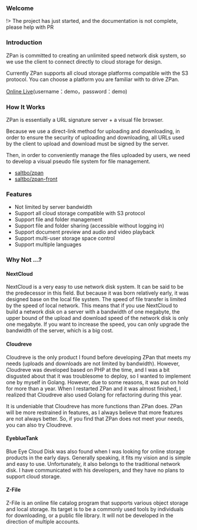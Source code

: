 ### Welcome
!> The project has just started, and the documentation is not complete, please help with PR

### Introduction
ZPan is committed to creating an unlimited speed network disk system, so we use the client to connect directly to cloud storage for design.

Currently ZPan supports all cloud storage platforms compatible with the S3 protocol. You can choose a platform you are familiar with to drive ZPan.

[Online Live](http://zpan.saltbo.cn)(username：demo，password：demo)

### How It Works

ZPan is essentially a URL signature server + a visual file browser.

Because we use a direct-link method for uploading and downloading, in order to ensure the security of uploading and downloading, all URLs used by the client to upload and download must be signed by the server.

Then, in order to conveniently manage the files uploaded by users, we need to develop a visual pseudo file system for file management.

- [saltbo/zpan](https://github.com/saltbo/zpan)
- [saltbo/zpan-front](https://github.com/saltbo/zpan-front)

### Features
- Not limited by server bandwidth
- Support all cloud storage compatible with S3 protocol
- Support file and folder management
- Support file and folder sharing (accessible without logging in)
- Support document preview and audio and video playback
- Support multi-user storage space control
- Support multiple languages

### Why Not ...?

#### NextCloud
NextCloud is a very easy to use network disk system. It can be said to be the predecessor in this field. But because it was born relatively early, it was designed base on the local file system. The speed of file transfer is limited by the speed of local network. This means that if you use NextCloud to build a network disk on a server with a bandwidth of one megabyte, the upper bound of the upload and download speed of the network disk is only one megabyte. If you want to increase the speed, you can only upgrade the bandwidth of the server, which is a big cost.

#### Cloudreve

Cloudreve is the only product I found before developing ZPan that meets my needs (uploads and downloads are not limited by bandwidth). However, Cloudreve was developed based on PHP at the time, and I was a bit disgusted about that it was troublesome to deploy, so I wanted to implement one by myself in Golang. However, due to some reasons, it was put on hold for more than a year. When I restarted ZPan and it was almost finished, I realized that Cloudreve also used Golang for refactoring during this year.

It is undeniable that Cloudreve has more functions than ZPan does. ZPan will be more restrained in features, as I always believe that more features are not always better. So, if you find that ZPan does not meet your needs, you can also try Cloudreve.

#### EyeblueTank

Blue Eye Cloud Disk was also found when I was looking for online storage products in the early days. Generally speaking, it fits my vision and is simple and easy to use. Unfortunately, it also belongs to the traditional network disk. I have communicated with his developers, and they have no plans to support cloud storage.

#### Z-File

Z-File is an online file catalog program that supports various object storage and local storage. Its target is to be a commonly used tools by individuals for downloading, or a public file library. It will not be developed in the direction of multiple accounts.
